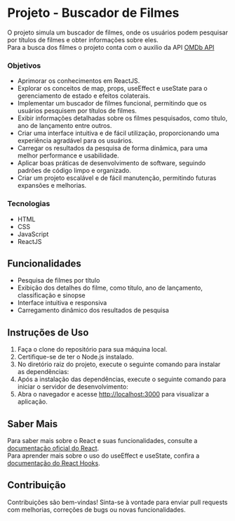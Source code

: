 # Projeto - Buscador de Filmes

O projeto simula um buscador de filmes, onde os usuários podem pesquisar por títulos de filmes e obter informações sobre eles.<br>
Para a busca dos filmes o projeto conta com o auxilio da API [OMDb API](https://www.omdbapi.com/)

### Objetivos

- Aprimorar os conhecimentos em ReactJS.
- Explorar os conceitos de map, props, useEffect e useState para o gerenciamento de estado e efeitos colaterais.
- Implementar um buscador de filmes funcional, permitindo que os usuários pesquisem por títulos de filmes.
- Exibir informações detalhadas sobre os filmes pesquisados, como título, ano de lançamento entre outros.
- Criar uma interface intuitiva e de fácil utilização, proporcionando uma experiência agradável para os usuários.
- Carregar os resultados da pesquisa de forma dinâmica, para uma melhor performance e usabilidade.
- Aplicar boas práticas de desenvolvimento de software, seguindo padrões de código limpo e organizado.
- Criar um projeto escalável e de fácil manutenção, permitindo futuras expansões e melhorias.

### Tecnologias
- HTML
- CSS
- JavaScript
- ReactJS

## Funcionalidades

- Pesquisa de filmes por título
- Exibição dos detalhes do filme, como título, ano de lançamento, classificação e sinopse
- Interface intuitiva e responsiva
- Carregamento dinâmico dos resultados de pesquisa

## Instruções de Uso

1. Faça o clone do repositório para sua máquina local.
2. Certifique-se de ter o Node.js instalado.
3. No diretório raiz do projeto, execute o seguinte comando para instalar as dependências: 
4. Após a instalação das dependências, execute o seguinte comando para iniciar o servidor de desenvolvimento:
5. Abra o navegador e acesse [http://localhost:3000](http://localhost:3000) para visualizar a aplicação.

## Saber Mais

Para saber mais sobre o React e suas funcionalidades, consulte a [documentação oficial do React](https://reactjs.org/).<br>
Para aprender mais sobre o uso do useEffect e useState, confira a [documentação do React Hooks](https://reactjs.org/docs/hooks-intro.html).

## Contribuição

Contribuições são bem-vindas! Sinta-se à vontade para enviar pull requests com melhorias, correções de bugs ou novas funcionalidades.



